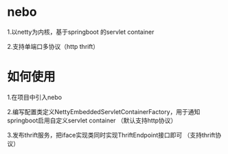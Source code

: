 # nebo
1.以netty为内核，基于springboot 的servlet container

2.支持单端口多协议（http thrift）

# 如何使用 
1.在项目中引入nebo

2.编写配置类定义NettyEmbeddedServletContainerFactory，用于通知springboot启用自定义servlet container （默认支持http协议）

3.发布thrift服务，把iface实现类同时实现ThriftEndpoint接口即可 （支持thrift协议）











